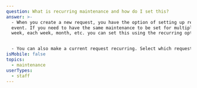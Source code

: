 ```yaml
---
question: What is recurring maintenance and how do I set this?
answer: >-
  - When you create a new request, you have the option of setting up recurring
  event. If you need to have the same maintenance to be set for multiple times a
  week, each week, month, etc. you can set this using the recurring option. 


  - You can also make a current request recurring. Select which request you would like to make recurring, click on view details, click the edit button on the far right hand side of the request and set recurring how you often you would like it to recur. 
isMobile: false
topics:
  - maintenance
userTypes:
  - staff
---
```

